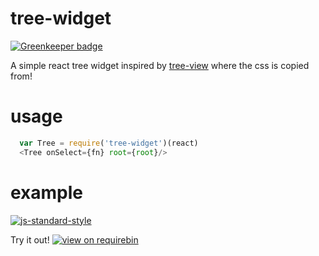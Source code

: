 # tree-widget

[![Greenkeeper badge](https://badges.greenkeeper.io/JamesKyburz/tree-widget.svg)](https://greenkeeper.io/)

A simple react tree widget inspired by [tree-view] where the css is copied from!

# usage

```javascript
  var Tree = require('tree-widget')(react)
  <Tree onSelect={fn} root={root}/>
```

# example

[![js-standard-style](https://cdn.rawgit.com/feross/standard/master/badge.svg)](https://github.com/feross/standard)

Try it out! [![view on requirebin](http://requirebin.com/badge.png)](http://requirebin.com/embed?gist=a54ed90b8208fbd91365e9273d5e2ace)

[tree-view]:https://github.com/maxogden/tree-view
